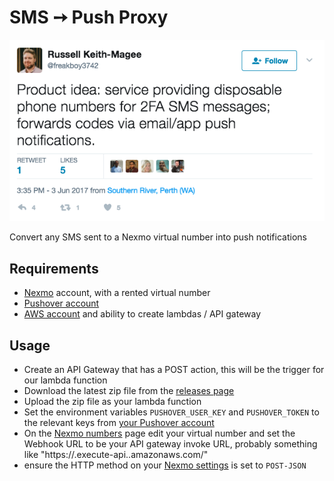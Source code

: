 # SMS ➙ Push Proxy

[![All best ideas start as tweets](inspiration.png)](https://twitter.com/freakboy3742/status/871133203267964928)

Convert any SMS sent to a Nexmo virtual number into push notifications

## Requirements

- [Nexmo](https://nexmo.com) account, with a rented virtual number
- [Pushover account](https://pushover.net)
- [AWS account](https://aws.amazon.com/) and ability to create lambdas / API gateway

## Usage

- Create an API Gateway that has a POST action, this will be the trigger for our lambda function
- Download the latest zip file from the [releases page](https://github.com/aaronbassett/nexmo-lambda-pushover/releases)
- Upload the zip file as your lambda function
- Set the environment variables `PUSHOVER_USER_KEY` and `PUSHOVER_TOKEN` to the relevant keys from [your Pushover account](https://pushover.net/api)
- On the [Nexmo numbers](https://dashboard.nexmo.com/your-numbers) page edit your virtual number and set the Webhook URL to be your API gateway invoke URL, probably something like "https://<random letters>.execute-api.<region>.amazonaws.com/<stage>"
- ensure the HTTP method on your [Nexmo settings](https://dashboard.nexmo.com/settings) is set to `POST-JSON`
